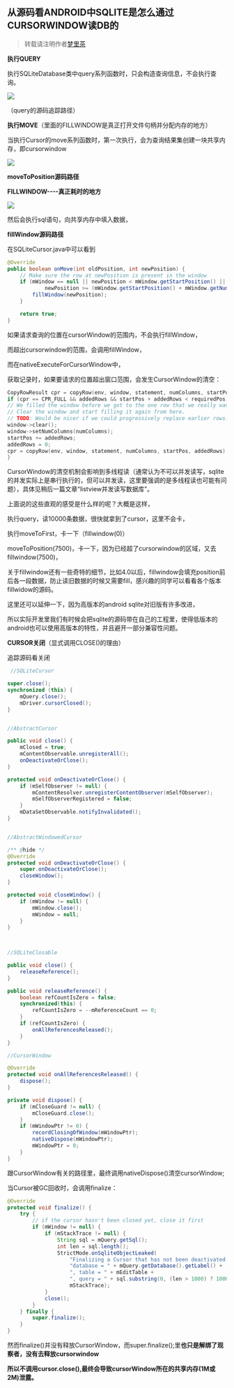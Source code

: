 ## 从源码看ANDROID中SQLITE是怎么通过CURSORWINDOW读DB的

> 转载请注明作者[梦里茶](https://github.com/ahangchen)

**执行QUERY**

执行SQLiteDatabase类中query系列函数时，只会构造查询信息，不会执行查询。


![](780612-20151031010808138-1712425022.png)

（query的源码追踪路径）


**执行MOVE**（里面的FILLWINDOW是真正打开文件句柄并分配内存的地方）

当执行Cursor的move系列函数时，第一次执行，会为查询结果集创建一块共享内存，即cursorwindow


 ![](780612-20151031010913185-139884557.png)

**moveToPosition源码路径**



**FILLWINDOW----真正耗时的地方**

 ![](780612-20151031011013513-1879583464.png)
 

然后会执行sql语句，向共享内存中填入数据，

 

**fillWindow源码路径**

在SQLiteCursor.java中可以看到

```java
@Override
public boolean onMove(int oldPosition, int newPosition) {
    // Make sure the row at newPosition is present in the window
    if (mWindow == null || newPosition < mWindow.getStartPosition() ||
            newPosition >= (mWindow.getStartPosition() + mWindow.getNumRows())) {
        fillWindow(newPosition);
    }

    return true;
}
```
如果请求查询的位置在cursorWindow的范围内，不会执行fillWindow，

而超出cursorwindow的范围，会调用fillWindow，

而在nativeExecuteForCursorWindow中，

获取记录时，如果要请求的位置超出窗口范围，会发生CursorWindow的清空：

```c
CopyRowResult cpr = copyRow(env, window, statement, numColumns, startPos, addedRows);  
if (cpr == CPR_FULL && addedRows && startPos + addedRows < requiredPos) {  
// We filled the window before we got to the one row that we really wanted. 
// Clear the window and start filling it again from here.  
// TODO: Would be nicer if we could progressively replace earlier rows.  
window->clear();  
window->setNumColumns(numColumns);  
startPos += addedRows;  
addedRows = 0;  
cpr = copyRow(env, window, statement, numColumns, startPos, addedRows);  
}
```
CursorWindow的清空机制会影响到多线程读（通常认为不可以并发读写，sqlite的并发实际上是串行执行的，但可以并发读，这里要强调的是多线程读也可能有问题），具体见稍后一篇文章“listview并发读写数据库”。

 上面说的这些直观的感受是什么样的呢？大概是这样，

  执行query，读10000条数据，很快就拿到了cursor，这里不会卡，

  执行moveToFirst，卡一下（fillwindow(0)）

  moveToPosition(7500)，卡一下，因为已经超了cursorwindow的区域，又去fillwindow(7500)，

  关于fillwindow还有一些奇特的细节，比如4.0以后，fillwindow会填充position前后各一段数据，防止读旧数据的时候又需要fill，感兴趣的同学可以看看各个版本fillwidow的源码。

  这里还可以延伸一下，因为高版本的android sqlite对旧版有许多改进，

  所以实际开发里我们有时候会把sqlite的源码带在自己的工程里，使得低版本的android也可以使用高版本的特性，并且避开一部分兼容性问题。

**CURSOR关闭**（显式调用CLOSE()的理由）

追踪源码看关闭

```java
 //SQLiteCursor

super.close();
synchronized (this) {
    mQuery.close();
    mDriver.cursorClosed();
}


//AbstractCursor

public void close() {
    mClosed = true;
    mContentObservable.unregisterAll();
    onDeactivateOrClose();
}

protected void onDeactivateOrClose() {
    if (mSelfObserver != null) {
        mContentResolver.unregisterContentObserver(mSelfObserver);
        mSelfObserverRegistered = false;
    }
    mDataSetObservable.notifyInvalidated();
}


//AbstractWindowedCursor

/** @hide */
@Override
protected void onDeactivateOrClose() {
    super.onDeactivateOrClose();
    closeWindow();
}

protected void closeWindow() {
    if (mWindow != null) {
        mWindow.close();
        mWindow = null;
    }
}

 

//SQLiteClosable

public void close() {
    releaseReference();
}

public void releaseReference() {
    boolean refCountIsZero = false;
    synchronized(this) {
        refCountIsZero = --mReferenceCount == 0;
    }
    if (refCountIsZero) {
        onAllReferencesReleased();
    }
}

//CursorWindow

@Override
protected void onAllReferencesReleased() {
    dispose();
}

private void dispose() {
    if (mCloseGuard != null) {
        mCloseGuard.close();
    }
    if (mWindowPtr != 0) {
        recordClosingOfWindow(mWindowPtr);
        nativeDispose(mWindowPtr);
        mWindowPtr = 0;
    }
}
```
跟CursorWindow有关的路径里，最终调用nativeDispose()清空cursorWindow;

当Cursor被GC回收时，会调用finalize：
```java
@Override
protected void finalize() {
    try {
        // if the cursor hasn't been closed yet, close it first
        if (mWindow != null) {
            if (mStackTrace != null) {
                String sql = mQuery.getSql();
                int len = sql.length();
                StrictMode.onSqliteObjectLeaked(
                    "Finalizing a Cursor that has not been deactivated or closed. " +
                    "database = " + mQuery.getDatabase().getLabel() +
                    ", table = " + mEditTable +
                    ", query = " + sql.substring(0, (len > 1000) ? 1000 : len),
                    mStackTrace);
            }
            close();
        }
    } finally {
        super.finalize();
    }
}
```
然而finalize()并没有释放CursorWindow，而super.finalize();里**也只是解绑了观察者，没有去释放cursorwindow**

**所以不调用cursor.close(),最终会导致cursorWindow所在的共享内存(1M或2M)泄露。**
